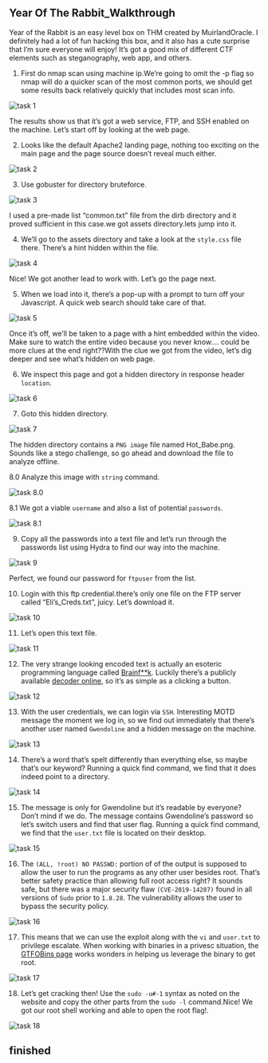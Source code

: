 ## Year Of The Rabbit_Walkthrough

Year of the Rabbit is an easy level box on THM created by MuirlandOracle. I definitely had a lot of fun hacking this box, and it also has a cute surprise that I’m sure everyone will enjoy! It’s got a good mix of different CTF elements such as steganography, web app, and others.

1. First do nmap scan using machine ip.We’re going to omit the -p flag so nmap will do a quicker scan of the most common ports, we should get some results back relatively quickly that includes most scan info.

![task 1](https://github.com/geeksniper/my-TryHackMe-Writeups/blob/0262db8f58e8e50000e2720ff86536ff313761be/Year-Of-The-Rabit_Walkthrough/yearoftherabit-img/1.%20nmap-scan.png)

The results show us that it’s got a web service, FTP, and SSH enabled on the machine. Let’s start off by looking at the web page.

2. Looks like the default Apache2 landing page, nothing too exciting on the main page and the page source doesn’t reveal much either.

![task 2](https://github.com/geeksniper/my-TryHackMe-Writeups/blob/18000fea3a413dfd63f51dd5ecf267fe36f70cd6/Year-Of-The-Rabit_Walkthrough/yearoftherabit-img/2.%20default-siteview.png)

3. Use gobuster for directory bruteforce.

![task 3](https://github.com/geeksniper/my-TryHackMe-Writeups/blob/5b4b28b78db2622295c1262d0088841a6c47d765/Year-Of-The-Rabit_Walkthrough/yearoftherabit-img/3.%20got-hidden-directory.png)

I used a pre-made list “common.txt” file from the dirb directory and it proved sufficient in this case.we got assets directory.lets jump into it.

4. We’ll go to the assets directory and take a look at the `style.css` file there. There’s a hint hidden within the file.

![task 4](https://github.com/geeksniper/my-TryHackMe-Writeups/blob/f56ab7216e2b15f827b8243e5243787bf9a2e640/Year-Of-The-Rabit_Walkthrough/yearoftherabit-img/4.%20got-hidden-directory-in-css-comment.png)

Nice! We got another lead to work with. Let’s go the page next.

5. When we load into it, there’s a pop-up with a prompt to turn off your Javascript. A quick web search should take care of that.

![task 5](https://github.com/geeksniper/my-TryHackMe-Writeups/blob/f56ab7216e2b15f827b8243e5243787bf9a2e640/Year-Of-The-Rabit_Walkthrough/yearoftherabit-img/5.%20its-popup-js-error.png)

Once it’s off, we’ll be taken to a page with a hint embedded within the video. Make sure to watch the entire video because you never know…. could be more clues at  the end right??With the clue we got from the video, let’s dig deeper and see what’s hidden on web page.

6. We inspect this page and got a hidden directory in response header `location`.

![task 6](https://github.com/geeksniper/my-TryHackMe-Writeups/blob/f56ab7216e2b15f827b8243e5243787bf9a2e640/Year-Of-The-Rabit_Walkthrough/yearoftherabit-img/6.%20we-inspect-this-phpfile-and-got-hidendirectory-in-response-header.png)

7. Goto this hidden directory.

![task 7](https://github.com/geeksniper/my-TryHackMe-Writeups/blob/6f9a6be88bf657fd2b273f68eafbe2abebd96045/Year-Of-The-Rabit_Walkthrough/yearoftherabit-img/7.%20goto-this-directory-got-a-picture-download-it.png)

The hidden directory contains a `PNG image` file named Hot_Babe.png. Sounds like a stego challenge, so go ahead and download the file to analyze offline.

8.0 Analyze this image with `string` command.

![task 8.0](https://github.com/geeksniper/my-TryHackMe-Writeups/blob/6f9a6be88bf657fd2b273f68eafbe2abebd96045/Year-Of-The-Rabit_Walkthrough/yearoftherabit-img/8.0%20see-the-string-value-of-this-image.png)

8.1 We got a viable `username` and also a list of potential `passwords`.

![task 8.1](https://github.com/geeksniper/my-TryHackMe-Writeups/blob/6f9a6be88bf657fd2b273f68eafbe2abebd96045/Year-Of-The-Rabit_Walkthrough/yearoftherabit-img/8.1%20got-ftp-user-name-and-password.png)

9. Copy all the passwords into a text file and let’s run through the passwords list using Hydra to find our way into the machine.

![task 9](https://github.com/geeksniper/my-TryHackMe-Writeups/blob/2d1ea345944f16606cdeaa895fa9d33350daea5a/Year-Of-The-Rabit_Walkthrough/yearoftherabit-img/9.%20use-hydra-for-password-bruteforce-and-got-ftp-password.png)

Perfect, we found our password for `ftpuser` from the list.

10. Login with this ftp credential.there’s only one file on the FTP server called “Eli’s_Creds.txt”, juicy. Let’s download it.

![task 10](https://github.com/geeksniper/my-TryHackMe-Writeups/blob/2d1ea345944f16606cdeaa895fa9d33350daea5a/Year-Of-The-Rabit_Walkthrough/yearoftherabit-img/10.%20login-ftp-got-a-file-download-the-file.png)

11. Let’s open this text file.

![task 11](https://github.com/geeksniper/my-TryHackMe-Writeups/blob/2d1ea345944f16606cdeaa895fa9d33350daea5a/Year-Of-The-Rabit_Walkthrough/yearoftherabit-img/11.%20open-the-file-got-this-now-need-to-decode.png)

12. The very strange looking encoded text is actually an esoteric programming language called [Brainf**k](https://en.wikipedia.org/wiki/Brainfuck). Luckily there’s a publicly available [decoder online](https://www.dcode.fr/brainfuck-language), so it’s as simple as a clicking a button.

![task 12](https://github.com/geeksniper/my-TryHackMe-Writeups/blob/77e7d02175015a0f9f6f8f3cb75e7c5020e6d934/Year-Of-The-Rabit_Walkthrough/yearoftherabit-img/12.%20decode-this-string-got-the-ssh-userand-password.png)

13. With the user credentials, we can login via `SSH`. Interesting MOTD message the moment we log in, so we find out immediately that there’s another user named `Gwendoline` and a hidden message on the machine.

![task 13](https://github.com/geeksniper/my-TryHackMe-Writeups/blob/77e7d02175015a0f9f6f8f3cb75e7c5020e6d934/Year-Of-The-Rabit_Walkthrough/yearoftherabit-img/13.%20login-ssh-using-username-and-password.png)

14. There’s a word that’s spelt differently than everything else, so maybe that’s our keyword? Running a quick find command, we find that it does indeed point to a directory.

![task 14](https://github.com/geeksniper/my-TryHackMe-Writeups/blob/77e7d02175015a0f9f6f8f3cb75e7c5020e6d934/Year-Of-The-Rabit_Walkthrough/yearoftherabit-img/14.%20find-serct-file-and-got-the-password-of-gwendoline.png)

15. The message is only for Gwendoline but it’s readable by everyone? Don’t mind if we do. The message contains Gwendoline’s password so let’s switch users and find that user flag. Running a quick find command, we find that the `user.txt` file is located on their desktop.

![task 15](https://github.com/geeksniper/my-TryHackMe-Writeups/blob/77e7d02175015a0f9f6f8f3cb75e7c5020e6d934/Year-Of-The-Rabit_Walkthrough/yearoftherabit-img/15.%20switch-user-and-got-user-flag.png)

16. The `(ALL, !root) NO PASSWD:` portion of of the output is supposed to allow the user to run the programs as any other user besides root. That’s better safety practice than allowing full root access right? It sounds safe, but there was a major security flaw `(CVE-2019-14287)` found in all versions of `Sudo` prior to `1.8.28`. The vulnerability allows the user to bypass the security policy.

![task 16](https://github.com/geeksniper/my-TryHackMe-Writeups/blob/77e7d02175015a0f9f6f8f3cb75e7c5020e6d934/Year-Of-The-Rabit_Walkthrough/yearoftherabit-img/16.%20sudo-permission-for-privesc.png)

17. This means that we can use the exploit along with the `vi` and `user.txt` to privilege escalate. When working with binaries in a privesc situation, the [GTFOBins page](https://gtfobins.github.io/gtfobins/vi/) works wonders in helping us leverage the binary to get root.

![task 17](https://github.com/geeksniper/my-TryHackMe-Writeups/blob/77e7d02175015a0f9f6f8f3cb75e7c5020e6d934/Year-Of-The-Rabit_Walkthrough/yearoftherabit-img/17.%20edit-vi-for-root-permission.png)

18. Let’s get cracking then! Use the `sudo -u#-1` syntax as noted on the website and copy the other parts from the `sudo -l` command.Nice! We got our root shell working and able to open the root flag!.

![task 18](https://github.com/geeksniper/my-TryHackMe-Writeups/blob/77e7d02175015a0f9f6f8f3cb75e7c5020e6d934/Year-Of-The-Rabit_Walkthrough/yearoftherabit-img/18.%20after-editing-vi-file-got-root-flag.png)

## finished







